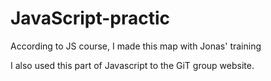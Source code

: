# JavaScript-practic
According to JS course, I made this map with Jonas' training

I also used this part of Javascript to the GiT group website. 
